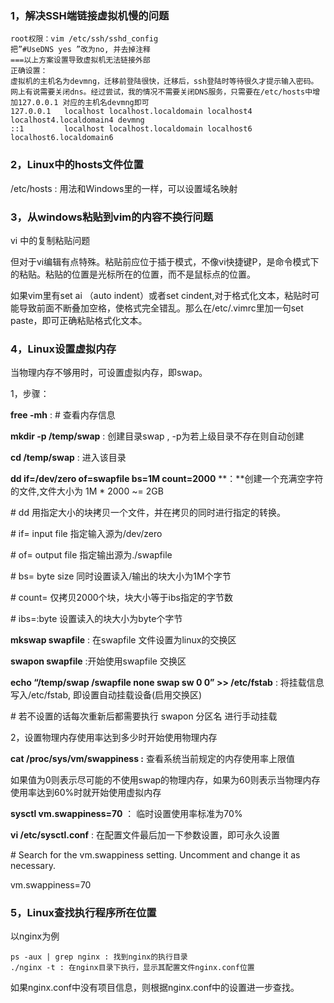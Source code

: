 ### 1，解决SSH端链接虚拟机慢的问题

```
root权限：vim /etc/ssh/sshd_config
把”#UseDNS yes ”改为no, 并去掉注释
===以上方案设置导致虚拟机无法链接外部
正确设置：
虚拟机的主机名为devmng，迁移前登陆很快，迁移后，ssh登陆时等待很久才提示输入密码。
网上有说需要关闭dns。经过尝试，我的情况不需要关闭DNS服务，只需要在/etc/hosts中增加127.0.0.1 对应的主机名devmng即可
127.0.0.1   localhost localhost.localdomain localhost4 localhost4.localdomain4 devmng
::1         localhost localhost.localdomain localhost6 localhost6.localdomain6
```

### 2，Linux中的hosts文件位置

  /etc/hosts : 用法和Windows里的一样，可以设置域名映射

 

### 3，从windows粘贴到vim的内容不换行问题

vi 中的复制粘贴问题

但对于vi编辑有点特殊。粘贴前应位于插于模式，不像vi快捷键P，是命令模式下的粘贴。粘贴的位置是光标所在的位置，而不是鼠标点的位置。

如果vim里有set ai （auto indent）或者set cindent,对于格式化文本，粘贴时可能导致前面不断叠加空格，使格式完全错乱。那么在/etc/.vimrc里加一句set paste，即可正确粘贴格式化文本。

 

### 4，Linux设置虚拟内存

当物理内存不够用时，可设置虚拟内存，即swap。

1，步骤：

**free -mh** : # 查看内存信息

**mkdir -p /temp/swap** : 创建目录swap , -p为若上级目录不存在则自动创建

**cd /temp/swap** : 进入该目录

**dd if=/dev/zero of=swapfile bs=1M count=2000** **：**创建一个充满空字符的文件,文件大小为 1M * 2000 ~= 2GB

 \# dd     用指定大小的块拷贝一个文件，并在拷贝的同时进行指定的转换。

 \# if=    input file 指定输入源为/dev/zero

 \# of=    output file 指定输出源为./swapfile 

 \# bs=    byte size 同时设置读入/输出的块大小为1M个字节

 \# count=   仅拷贝2000个块，块大小等于ibs指定的字节数 

 \# ibs=:byte 设置读入的块大小为byte个字节

**mkswap swapfile** : 在swapfile 文件设置为linux的交换区

**swapon swapfile** :开始使用swapfile 交换区

**echo “/temp/swap /swapfile none swap sw 0 0” >> /etc/fstab** : 将挂载信息写入/etc/fstab, 即设置自动挂载设备(启用交换区)

 \# 若不设置的话每次重新后都需要执行 swapon 分区名 进行手动挂载

2，设置物理内存使用率达到多少时开始使用物理内存

**cat /proc/sys/vm/swappiness :** 查看系统当前规定的内存使用率上限值

如果值为0则表示尽可能的不使用swap的物理内存，如果为60则表示当物理内存使用率达到60%时就开始使用虚拟内存

**sysctl vm.swappiness=70** ： 临时设置使用率标准为70%

**vi /etc/sysctl.conf** : 在配置文件最后加一下参数设置，即可永久设置

\# Search for the vm.swappiness setting. Uncomment and change it as necessary.

vm.swappiness=70

###  5，Linux查找执行程序所在位置

以nginx为例

```shell
ps -aux | grep nginx : 找到nginx的执行目录
./nginx -t : 在nginx目录下执行，显示其配置文件nginx.conf位置
```

如果nginx.conf中没有项目信息，则根据nginx.conf中的设置进一步查找。

 

 

 

 

 

 

 

 

 